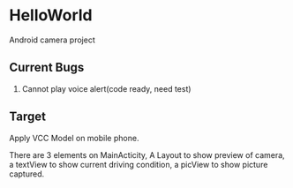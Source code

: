 # HelloWorld
Android camera project

## Current Bugs

1. Cannot play voice alert(code ready, need test)

## Target

Apply VCC Model on mobile phone.

There are 3 elements on MainActicity, A Layout to show preview of camera, a textView to show current driving condition, a picView to show picture captured.
